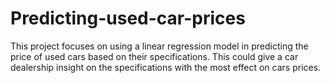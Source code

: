 # Predicting-used-car-prices
This project focuses on using a linear regression model in predicting the price of used cars based on their specifications. This could give a car dealership insight on the specifications with the most effect on cars prices.


